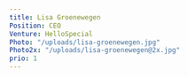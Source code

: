 ```yaml
---
title: Lisa Groenewegen
Position: CEO
Venture: HelloSpecial
Photo: "/uploads/lisa-groenewegen.jpg"
Photo2x: "/uploads/lisa-groenewegen@2x.jpg"
prio: 1
---
```


